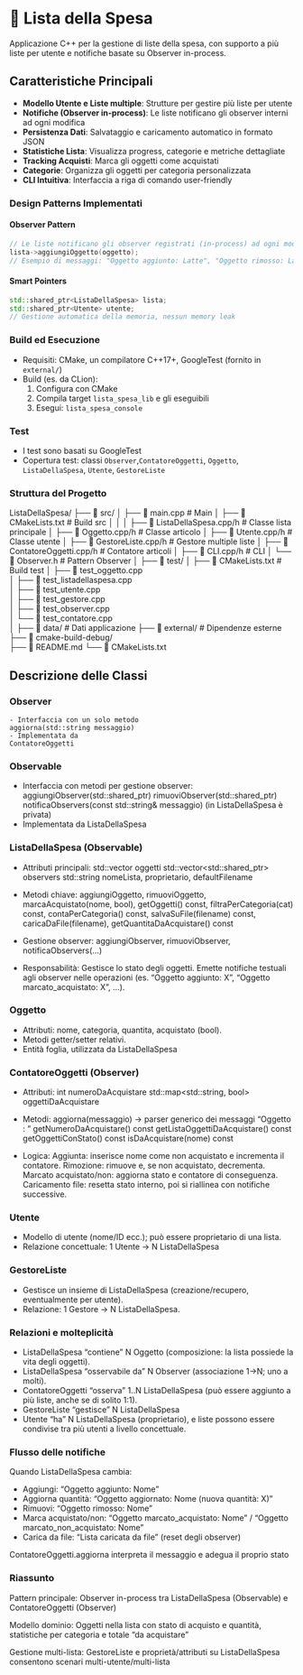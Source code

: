 # 🛒 Lista della Spesa

Applicazione C++ per la gestione di liste della spesa, con supporto a più liste per utente e notifiche basate su Observer in-process.

## Caratteristiche Principali

- **Modello Utente e Liste multiple**: Strutture per gestire più liste per utente
- **Notifiche (Observer in-process)**: Le liste notificano gli observer interni ad ogni modifica
- **Persistenza Dati**: Salvataggio e caricamento automatico in formato JSON
- **Statistiche Lista**: Visualizza progress, categorie e metriche dettagliate
- **Tracking Acquisti**: Marca gli oggetti come acquistati
- **Categorie**: Organizza gli oggetti per categoria personalizzata
- **CLI Intuitiva**: Interfaccia a riga di comando user-friendly



### Design Patterns Implementati

#### Observer Pattern
```cpp
// Le liste notificano gli observer registrati (in-process) ad ogni modifica
lista->aggiungiOggetto(oggetto);
// Esempio di messaggi: "Oggetto aggiunto: Latte", "Oggetto rimosso: Latte"
```

#### Smart Pointers
```cpp
std::shared_ptr<ListaDellaSpesa> lista;
std::shared_ptr<Utente> utente;
// Gestione automatica della memoria, nessun memory leak
```

### Build ed Esecuzione

- Requisiti: CMake, un compilatore C++17+, GoogleTest (fornito in `external/`)
- Build (es. da CLion):
  1. Configura con CMake
  2. Compila target `lista_spesa_lib` e gli eseguibili
  3. Esegui: `lista_spesa_console`

### Test

- I test sono basati su GoogleTest
- Copertura test: classi `Observer`,`ContatoreOggetti`, `Oggetto`, `ListaDellaSpesa`, `Utente`, `GestoreListe`

### Struttura del Progetto

ListaDellaSpesa/
├── 📁 src/
│   ├── 📄 main.cpp                  # Main 
│   ├── 📄 CMakeLists.txt            # Build src
│   │
│   ├── 📄 ListaDellaSpesa.cpp/h     # Classe lista principale
│   ├── 📄 Oggetto.cpp/h             # Classe articolo
│   ├── 📄 Utente.cpp/h              # Classe utente
│   ├── 📄 GestoreListe.cpp/h        # Gestore multiple liste
│   ├── 📄 ContatoreOggetti.cpp/h    # Contatore articoli
│   ├── 📄 CLI.cpp/h                 # CLI
│   └── 📄 Observer.h                # Pattern Observer
│
├── 📁 test/
│   ├── 📄 CMakeLists.txt            # Build test
│   ├── 📄 test_oggetto.cpp          
│   ├── 📄 test_listadellaspesa.cpp  
│   ├── 📄 test_utente.cpp           
│   ├── 📄 test_gestore.cpp         
│   ├── 📄 test_observer.cpp         
│   └── 📄 test_contatore.cpp        
│
├── 📁 data/                         # Dati applicazione
├── 📁 external/                     # Dipendenze esterne
├── 📁 cmake-build-debug/  
├── 📄 README.md
└── 📄 CMakeLists.txt


## Descrizione delle Classi
### Observer
    - Interfaccia con un solo metodo 
    aggiorna(std::string messaggio)
    - Implementata da 
    ContatoreOggetti

### Observable
- Interfaccia con metodi per gestione observer:
    aggiungiObserver(std::shared_ptr)
    rimuoviObserver(std::shared_ptr)
    notificaObservers(const std::string& messaggio)
    (in ListaDellaSpesa è privata)
- Implementata da ListaDellaSpesa

### ListaDellaSpesa (Observable)
- Attributi principali:
    std::vector<Oggetto> oggetti
    std::vector<std::shared_ptr<Observer>> observers
    std::string nomeLista, proprietario, defaultFilename

- Metodi chiave:
    aggiungiOggetto, 
    rimuoviOggetto, 
    marcaAcquistato(nome, bool),
    getOggetti() const, 
    filtraPerCategoria(cat) const,
    contaPerCategoria() const,
    salvaSuFile(filename) const,
    caricaDaFile(filename),
    getQuantitaDaAcquistare() const

- Gestione observer: 
    aggiungiObserver, 
    rimuoviObserver, 
    notificaObservers(...)
    
- Responsabilità:
    Gestisce lo stato degli oggetti.
    Emette notifiche testuali agli observer nelle operazioni (es. “Oggetto aggiunto: X”, “Oggetto marcato_acquistato: X”, ...).

### Oggetto
- Attributi: nome, categoria, quantita, acquistato (bool).
- Metodi getter/setter relativi.
- Entità foglia, utilizzata da ListaDellaSpesa

### ContatoreOggetti (Observer)
- Attributi:
    int numeroDaAcquistare
    std::map<std::string, bool> oggettiDaAcquistare

- Metodi:
    aggiorna(messaggio)
    → parser generico dei messaggi “Oggetto : ”
    getNumeroDaAcquistare() const
    getListaOggettiDaAcquistare() const
    getOggettiConStato() const
    isDaAcquistare(nome) const

- Logica:
    Aggiunta: inserisce nome come non acquistato e incrementa il contatore.
    Rimozione: rimuove e, se non acquistato, decrementa.
    Marcato acquistato/non: aggiorna stato e contatore di conseguenza.
    Caricamento file: resetta stato interno, poi si riallinea con notifiche successive.

### Utente
- Modello di utente (nome/ID ecc.); può essere proprietario di una lista.
- Relazione concettuale: 1 Utente → N ListaDellaSpesa

### GestoreListe
- Gestisce un insieme di ListaDellaSpesa (creazione/recupero, eventualmente per utente).
- Relazione: 1 Gestore → N ListaDellaSpesa.

### Relazioni e molteplicità
- ListaDellaSpesa “contiene” N Oggetto (composizione: la lista possiede la vita degli oggetti).
- ListaDellaSpesa “osservabile da” N Observer (associazione 1→N; uno a molti).
- ContatoreOggetti “osserva” 1..N ListaDellaSpesa (può essere aggiunto a più liste, anche se di solito 1:1).
- GestoreListe “gestisce” N ListaDellaSpesa
- Utente “ha” N ListaDellaSpesa (proprietario), e liste possono essere condivise tra più utenti a livello concettuale.

### Flusso delle notifiche
Quando ListaDellaSpesa cambia:
- Aggiungi: “Oggetto aggiunto: Nome”
- Aggiorna quantità: “Oggetto aggiornato: Nome (nuova quantità: X)”
- Rimuovi: “Oggetto rimosso: Nome”
- Marca acquistato/non: “Oggetto marcato_acquistato: Nome” / “Oggetto marcato_non_acquistato: Nome”
- Carica da file: “Lista caricata da file” (reset degli observer)

ContatoreOggetti.aggiorna interpreta il messaggio e adegua il proprio stato

### Riassunto
Pattern principale: Observer in-process tra ListaDellaSpesa (Observable) e ContatoreOggetti (Observer)

Modello dominio: Oggetti nella lista con stato di acquisto e quantità, statistiche per categoria e totale “da acquistare”

Gestione multi-lista: GestoreListe e proprietà/attributi su
ListaDellaSpesa consentono scenari multi-utente/multi-lista
